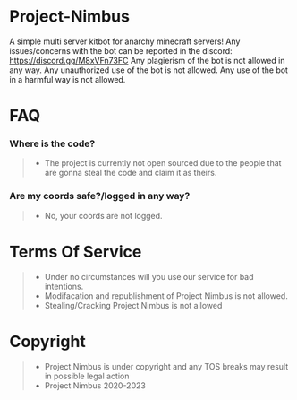 # Project-Nimbus
A simple multi server kitbot for anarchy minecraft servers!
Any issues/concerns with the bot can be reported in the discord: https://discord.gg/M8xVFn73FC
Any plagierism of the bot is not allowed in any way.
Any unauthorized use of the bot is not allowed.
Any use of the bot in a harmful way is not allowed.
###

# FAQ
### Where is the code?
> - The project is currently not open sourced due to the people that are gonna steal the code and claim it as theirs.
### Are my coords safe?/logged in any way?
>  - No, your coords are not logged.
# Terms Of Service
>  - Under no circumstances will you use our service for bad intentions.
>  - Modifacation and republishment of Project Nimbus is not allowed.
>  - Stealing/Cracking Project Nimbus is not allowed
# Copyright
> - Project Nimbus is under copyright and any TOS breaks may result in possible legal action 
> - Project Nimbus 2020-2023

